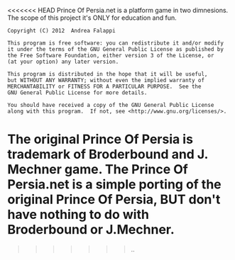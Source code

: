 <<<<<<< HEAD
Prince Of Persia.net is a platform game in two dimnesions.
The scope of this project it's ONLY for education and fun.

    Copyright (C) 2012  Andrea Falappi

    This program is free software: you can redistribute it and/or modify
    it under the terms of the GNU General Public License as published by
    the Free Software Foundation, either version 3 of the License, or
    (at your option) any later version.

    This program is distributed in the hope that it will be useful,
    but WITHOUT ANY WARRANTY; without even the implied warranty of
    MERCHANTABILITY or FITNESS FOR A PARTICULAR PURPOSE.  See the
    GNU General Public License for more details.

    You should have received a copy of the GNU General Public License
    along with this program.  If not, see <http://www.gnu.org/licenses/>.


The original Prince Of Persia is trademark of Broderbound and J. Mechner game.
The Prince Of Persia.net is a simple porting of the original Prince Of Persia, 
BUT don't have nothing to do with Broderbound or J.Mechner.
=======
>>>>>>> ..
